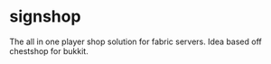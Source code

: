 # signshop
The all in one player shop solution for fabric servers. Idea based off chestshop for bukkit.
